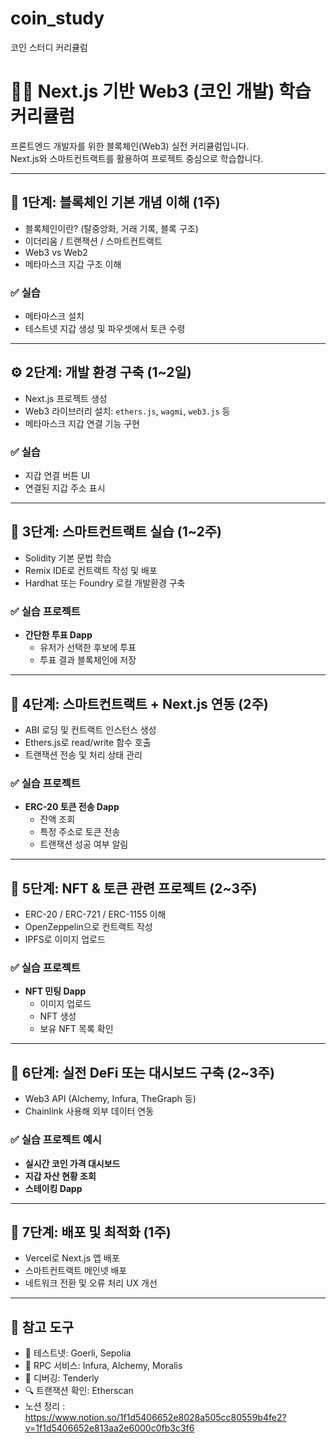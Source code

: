 # coin_study
코인 스터디 커리큘럼
# 🧑‍💻 Next.js 기반 Web3 (코인 개발) 학습 커리큘럼

프론트엔드 개발자를 위한 블록체인(Web3) 실전 커리큘럼입니다.  
Next.js와 스마트컨트랙트를 활용하여 프로젝트 중심으로 학습합니다.

---

## 📘 1단계: 블록체인 기본 개념 이해 (1주)

- 블록체인이란? (탈중앙화, 거래 기록, 블록 구조)
- 이더리움 / 트랜잭션 / 스마트컨트랙트
- Web3 vs Web2
- 메타마스크 지갑 구조 이해

### ✅ 실습
- 메타마스크 설치
- 테스트넷 지갑 생성 및 파우셋에서 토큰 수령

---

## ⚙️ 2단계: 개발 환경 구축 (1~2일)

- Next.js 프로젝트 생성
- Web3 라이브러리 설치: `ethers.js`, `wagmi`, `web3.js` 등
- 메타마스크 지갑 연결 기능 구현

### ✅ 실습
- 지갑 연결 버튼 UI
- 연결된 지갑 주소 표시

---

## 🔨 3단계: 스마트컨트랙트 실습 (1~2주)

- Solidity 기본 문법 학습
- Remix IDE로 컨트랙트 작성 및 배포
- Hardhat 또는 Foundry 로컬 개발환경 구축

### ✅ 실습 프로젝트
- **간단한 투표 Dapp**
  - 유저가 선택한 후보에 투표
  - 투표 결과 블록체인에 저장

---

## 🔗 4단계: 스마트컨트랙트 + Next.js 연동 (2주)

- ABI 로딩 및 컨트랙트 인스턴스 생성
- Ethers.js로 read/write 함수 호출
- 트랜잭션 전송 및 처리 상태 관리

### ✅ 실습 프로젝트
- **ERC-20 토큰 전송 Dapp**
  - 잔액 조회
  - 특정 주소로 토큰 전송
  - 트랜잭션 성공 여부 알림

---

## 🧾 5단계: NFT & 토큰 관련 프로젝트 (2~3주)

- ERC-20 / ERC-721 / ERC-1155 이해
- OpenZeppelin으로 컨트랙트 작성
- IPFS로 이미지 업로드

### ✅ 실습 프로젝트
- **NFT 민팅 Dapp**
  - 이미지 업로드
  - NFT 생성
  - 보유 NFT 목록 확인

---

## 🏦 6단계: 실전 DeFi 또는 대시보드 구축 (2~3주)

- Web3 API (Alchemy, Infura, TheGraph 등)
- Chainlink 사용해 외부 데이터 연동

### ✅ 실습 프로젝트 예시
- **실시간 코인 가격 대시보드**
- **지갑 자산 현황 조회**
- **스테이킹 Dapp**

---

## 🚀 7단계: 배포 및 최적화 (1주)

- Vercel로 Next.js 앱 배포
- 스마트컨트랙트 메인넷 배포
- 네트워크 전환 및 오류 처리 UX 개선

---

## 🔧 참고 도구

- 🧪 테스트넷: Goerli, Sepolia
- 📡 RPC 서비스: Infura, Alchemy, Moralis
- 🐞 디버깅: Tenderly
- 🔍 트랜잭션 확인: Etherscan
- 노션 정리 : https://www.notion.so/1f1d5406652e8028a505cc80559b4fe2?v=1f1d5406652e813aa2e6000c0fb3c3f6
